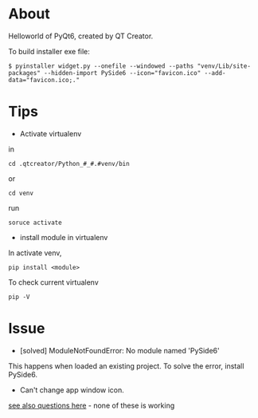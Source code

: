 # About

Helloworld of PyQt6, created by QT Creator.

To build installer exe file:

    $ pyinstaller widget.py --onefile --windowed --paths "venv/Lib/site-packages" --hidden-import PySide6 --icon="favicon.ico" --add-data="favicon.ico;."

# Tips

* Activate virtualenv

in 

    cd .qtcreator/Python_#_#.#venv/bin

or

    cd venv

run

    soruce activate

* install module in virtualenv

In activate venv,

    pip install <module>

To check current virtualenv

    pip -V

# Issue

* [solved] ModuleNotFoundError: No module named 'PySide6'

This happens when loaded an existing project. To solve the error, install PySide6.

* Can't change app window icon.

[see also questions here](https://stackoverflow.com/questions/24363719/pyinstaller-cant-change-the-shortcut-icon) - none of these is working